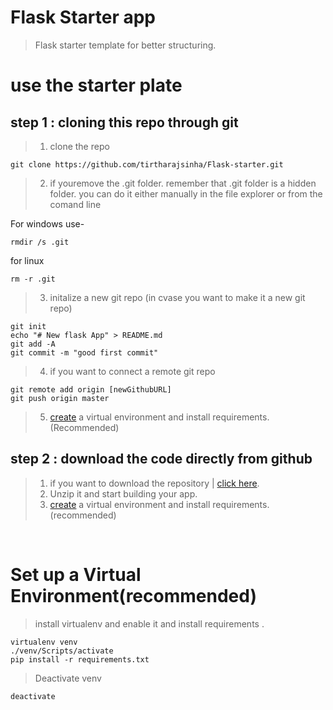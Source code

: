 # Flask Starter app

> Flask starter template for better structuring.


# use the starter plate

## step 1 : cloning this repo through git

> 1. clone the repo 
```
git clone https://github.com/tirtharajsinha/Flask-starter.git

```
>  2. if youremove the .git folder. remember that .git folder is a hidden folder. you can do it either manually in the file explorer or from the comand line

For windows use-
```
rmdir /s .git

```
for  linux
```
rm -r .git
```

> 3. initalize a new git repo (in cvase you want to make it a new git repo)
```
git init
echo "# New flask App" > README.md
git add -A
git commit -m "good first commit"
```
> 4. if you want to connect a remote git repo
```
git remote add origin [newGithubURL]
git push origin master
```
> 5. [create](#set-up-a-virtual-environmentrecommended) a virtual environment and install requirements.(Recommended)

## step 2 : download the code directly from github

> 1. if you want to download the repository | [click here](https://github.com/tirtharajsinha/Flask-starter/archive/refs/heads/main.zip).<br>
> 2. Unzip it and start building your app.<br>
> 3. [create](#set-up-a-virtual-environmentrecommended) a virtual environment and install requirements.(recommended)


<br>

# Set up a Virtual Environment(recommended)
> install virtualenv and enable it and install requirements .
```
virtualenv venv
./venv/Scripts/activate
pip install -r requirements.txt
```
> Deactivate venv 
```
deactivate
```